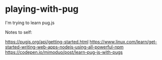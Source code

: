 # playing-with-pug
I'm trying to learn pug.js

Notes to self:

https://pugjs.org/api/getting-started.html
https://www.linux.com/learn/get-started-writing-web-apps-nodejs-using-all-powerful-npm
https://codepen.io/mimoduo/post/learn-pug-js-with-pugs

